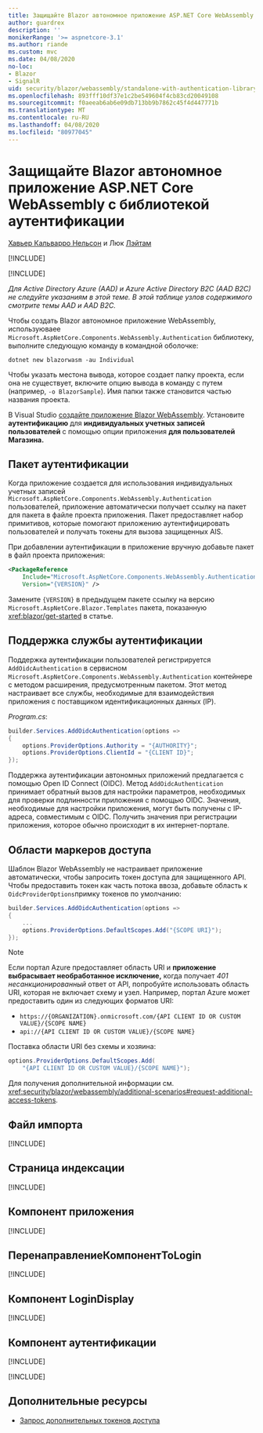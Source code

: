 ```yaml
---
title: Защищайте Blazor автономное приложение ASP.NET Core WebAssembly с библиотекой аутентификации
author: guardrex
description: ''
monikerRange: '>= aspnetcore-3.1'
ms.author: riande
ms.custom: mvc
ms.date: 04/08/2020
no-loc:
- Blazor
- SignalR
uid: security/blazor/webassembly/standalone-with-authentication-library
ms.openlocfilehash: 893fff10df37e1c2be549604f4cb83cd20049108
ms.sourcegitcommit: f0aeeab6ab6e09db713bb9b7862c45f4d447771b
ms.translationtype: MT
ms.contentlocale: ru-RU
ms.lasthandoff: 04/08/2020
ms.locfileid: "80977045"
---
```

# <a name="secure-an-aspnet-core-opno-locblazor-webassembly-standalone-app-with-the-authentication-library"></a>Защищайте Blazor автономное приложение ASP.NET Core WebAssembly с библиотекой аутентификации

[Хавьер Кальварро Нельсон](https://github.com/javiercn) и Люк [Лэйтам](https://github.com/guardrex)

[!INCLUDE[](~/includes/blazorwasm-preview-notice.md)]

[!INCLUDE[](~/includes/blazorwasm-3.2-template-article-notice.md)]

*Для Active Directory Azure (AAD) и Azure Active Directory B2C (AAD B2C) не следуйте указаниям в этой теме. В этой таблице узлов содержимого смотрите темы AAD и AAD B2C.*

Чтобы создать Blazor автономное приложение WebAssembly, используюваее `Microsoft.AspNetCore.Components.WebAssembly.Authentication` библиотеку, выполните следующую команду в командной оболочке:

```dotnetcli
dotnet new blazorwasm -au Individual
```

Чтобы указать местона вывода, которое создает папку проекта, если она не существует, включите опцию вывода в команду с путем (например, `-o BlazorSample`). Имя папки также становится частью названия проекта.

В Visual Studio [создайте приложение Blazor WebAssembly](xref:blazor/get-started). Установите **аутентификацию** для **индивидуальных учетных записей пользователей** с помощью опции приложения **для пользователей Магазина.**

## <a name="authentication-package"></a>Пакет аутентификации

Когда приложение создается для использования индивидуальных учетных записей `Microsoft.AspNetCore.Components.WebAssembly.Authentication` пользователей, приложение автоматически получает ссылку на пакет для пакета в файле проекта приложения. Пакет предоставляет набор примитивов, которые помогают приложению аутентифицировать пользователей и получать токены для вызова защищенных AIS.

При добавлении аутентификации в приложение вручную добавьте пакет в файл проекта приложения:

```xml
<PackageReference 
    Include="Microsoft.AspNetCore.Components.WebAssembly.Authentication" 
    Version="{VERSION}" />
```

Замените `{VERSION}` в предыдущем пакете ссылку на версию `Microsoft.AspNetCore.Blazor.Templates` пакета, показанную <xref:blazor/get-started> в статье.

## <a name="authentication-service-support"></a>Поддержка службы аутентификации

Поддержка аутентификации пользователей регистрируется `AddOidcAuthentication` в сервисном `Microsoft.AspNetCore.Components.WebAssembly.Authentication` контейнере с методом расширения, предусмотренным пакетом. Этот метод настраивает все службы, необходимые для взаимодействия приложения с поставщиком идентификационных данных (IP).

*Program.cs*:

```csharp
builder.Services.AddOidcAuthentication(options =>
{
    options.ProviderOptions.Authority = "{AUTHORITY}";
    options.ProviderOptions.ClientId = "{CLIENT ID}";
});
```

Поддержка аутентификации автономных приложений предлагается с помощью Open ID Connect (OIDC). Метод `AddOidcAuthentication` принимает обратный вызов для настройки параметров, необходимых для проверки подлинности приложения с помощью OIDC. Значения, необходимые для настройки приложения, могут быть получены с IP-адреса, совместимым с OIDC. Получить значения при регистрации приложения, которое обычно происходит в их интернет-портале.

## <a name="access-token-scopes"></a>Области маркеров доступа

Шаблон Blazor WebAssembly не настраивает приложение автоматически, чтобы запросить токен доступа для защищенного API. Чтобы предоставить токен как часть потока ввоза, добавьте область к `OidcProviderOptions`примку токенов по умолчанию:

```csharp
builder.Services.AddOidcAuthentication(options =>
{
    ...
    options.ProviderOptions.DefaultScopes.Add("{SCOPE URI}");
});
```

> [!NOTE]
> Если портал Azure предоставляет область URI и **приложение выбрасывает необработанное исключение,** когда получает *401 несанкционированный* ответ от API, попробуйте использовать область URI, которая не включает схему и узел. Например, портал Azure может предоставить один из следующих форматов URI:
>
> * `https://{ORGANIZATION}.onmicrosoft.com/{API CLIENT ID OR CUSTOM VALUE}/{SCOPE NAME}`
> * `api://{API CLIENT ID OR CUSTOM VALUE}/{SCOPE NAME}`
>
> Поставка области URI без схемы и хозяина:
>
> ```csharp
> options.ProviderOptions.DefaultScopes.Add(
>     "{API CLIENT ID OR CUSTOM VALUE}/{SCOPE NAME}");
> ```

Для получения дополнительной информации см. <xref:security/blazor/webassembly/additional-scenarios#request-additional-access-tokens>.

## <a name="imports-file"></a>Файл импорта

[!INCLUDE[](~/includes/blazor-security/imports-file-standalone.md)]

## <a name="index-page"></a>Страница индексации

[!INCLUDE[](~/includes/blazor-security/index-page-authentication.md)]

## <a name="app-component"></a>Компонент приложения

[!INCLUDE[](~/includes/blazor-security/app-component.md)]

## <a name="redirecttologin-component"></a>ПеренаправлениеКомпонентToLogin

[!INCLUDE[](~/includes/blazor-security/redirecttologin-component.md)]

## <a name="logindisplay-component"></a>Компонент LoginDisplay

[!INCLUDE[](~/includes/blazor-security/logindisplay-component.md)]

## <a name="authentication-component"></a>Компонент аутентификации

[!INCLUDE[](~/includes/blazor-security/authentication-component.md)]

[!INCLUDE[](~/includes/blazor-security/troubleshoot.md)]

## <a name="additional-resources"></a>Дополнительные ресурсы

* [Запрос дополнительных токенов доступа](xref:security/blazor/webassembly/additional-scenarios#request-additional-access-tokens)
